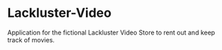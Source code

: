 # Lackluster-Video
Application for the fictional Lackluster Video Store to rent out and keep track of movies.
